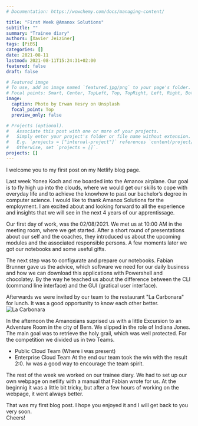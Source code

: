 ```yaml
---
# Documentation: https://wowchemy.com/docs/managing-content/

title: "First Week @Amanox Solutions"
subtitle: ""
summary: "Trainee diary"
authors: [Xavier Jeiziner]
tags: [PiBS]
categories: []
date: 2021-08-11
lastmod: 2021-08-11T15:24:31+02:00
featured: false
draft: false

# Featured image
# To use, add an image named `featured.jpg/png` to your page's folder.
# Focal points: Smart, Center, TopLeft, Top, TopRight, Left, Right, BottomLeft, Bottom, BottomRight.
image:
  caption: Photo by Erwan Hesry on Unsplash
  focal_point: Top
  preview_only: false

# Projects (optional).
#   Associate this post with one or more of your projects.
#   Simply enter your project's folder or file name without extension.
#   E.g. `projects = ["internal-project"]` references `content/project/deep-learning/index.md`.
#   Otherwise, set `projects = []`.
projects: []
---
```

I welcome you to my first post on my Netlify blog page.

Last week Yonea Koch and me boarded into the Amanox airplane. Our goal is to fly high up into the clouds, where we would get our skills to cope with everyday life and to achieve the knowhow to past our bachelor’s degree in computer science. I would like to thank Amanox Solutions for the employment. I am excited about and looking forward to all the experience and insights that we will see in the next 4 years of our apprentissage.

Our first day of work, was the 02/08/2021. We met us at 10:00 AM in the meeting room, where we get started. After a short round of presentations about our self and the coaches, they introduced us about the upcoming modules and the associated responsible persons. A few moments later we got our notebooks and some useful gifts.

The next step was to configurate and prepare our notebooks. Fabian Brunner gave us the advice, which software we need for our daily business and how we can download this applications with Powershell and chocolatey. By the way he teached us about the difference between the CLI (command line interface) and the GUI (gratical user interface).

Afterwards we were invited by our team to the restaurant "La Carbonara" for lunch. It was a good opportunity to know each other better.
![La Carbonara](la-carbonara.jpeg "<b>Lunch</b> (Credits: Kirusihaan Sathiyapalan)")

In the afternoon the Amanoxians suprised us with a little Excursion to an Adventure Room in the city of Bern. We slipped in the role of Indiana Jones. The main goal was to retrieve the holy grail, which was well protected. For the competition we divided us in two Teams.
* Public Cloud Team (Where i was present)
* Enterprise Cloud Team
At the end our team took the win with the result 2:0. Iw was a good way to encourage the team spirit.

The rest of the week we worked on our trainee diary. We had to set up our own webpage on netlify with a manual that Fabian wrote for us. At the beginnig it was a little bit tricky, but after a few hours of working on the webpage, it went always better.

That was my first blog post. I hope you enjoyed it and I will get back to you very soon.<br>
Cheers!
